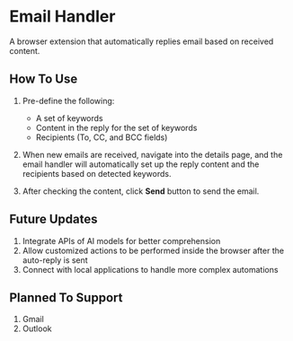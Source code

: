 # Email Handler

A browser extension that automatically replies email based on received content.

## How To Use

1. Pre-define the following:

   - A set of keywords
   - Content in the reply for the set of keywords
   - Recipients (To, CC, and BCC fields)

2. When new emails are received, navigate into the details page, and the email handler will automatically set up the reply content and the recipients based on detected keywords.

3. After checking the content, click **Send** button to send the email.

## Future Updates

1. Integrate APIs of AI models for better comprehension
2. Allow customized actions to be performed inside the browser after the auto-reply is sent
3. Connect with local applications to handle more complex automations

## Planned To Support

1. Gmail
2. Outlook

